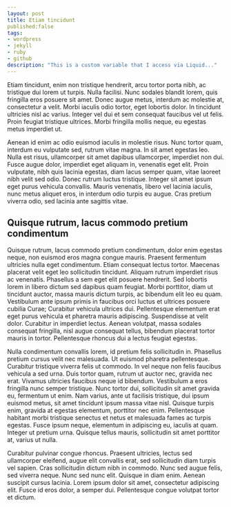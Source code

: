 ```yaml
---
layout: post
title: Etiam tincidunt
published:false
tags:
- wordpress
- jekyll
- ruby
- github
description: "This is a custom variable that I access via Liquid..."
---
```


Etiam tincidunt, enim non tristique hendrerit, arcu tortor porta nibh, ac tristique dui lorem ut turpis. Nulla facilisi. Nunc sodales blandit lorem, quis fringilla eros posuere sit amet. Donec augue metus, interdum ac molestie at, consectetur a velit. Morbi iaculis odio tortor, eget lobortis dolor. In tincidunt ultricies nisl ac varius. Integer vel dui et sem consequat faucibus vel ut felis. Proin feugiat tristique ultrices. Morbi fringilla mollis neque, eu egestas metus imperdiet ut.

Aenean id enim ac odio euismod iaculis in molestie risus. Nunc tortor quam, interdum eu vulputate sed, rutrum vitae magna. In sit amet egestas leo. Nulla est risus, ullamcorper sit amet dapibus ullamcorper, imperdiet non dui. Fusce augue dolor, imperdiet eget aliquam in, venenatis eget elit. Proin vulputate, nibh quis lacinia egestas, diam lacus semper quam, vitae laoreet nibh velit sed odio. Donec rutrum luctus tristique. Integer sit amet ipsum eget purus vehicula convallis. Mauris venenatis, libero vel lacinia iaculis, nunc metus aliquet eros, in interdum odio turpis eu augue. Cras pretium viverra odio, sed lacinia ante sagittis vitae.

Quisque rutrum, lacus commodo pretium condimentum
-----------------------------------------------------

Quisque rutrum, lacus commodo pretium condimentum, dolor enim egestas neque, non euismod eros magna congue mauris. Praesent fermentum ultricies nulla eget condimentum. Etiam consequat lectus tortor. Maecenas placerat velit eget leo sollicitudin tincidunt. Aliquam rutrum imperdiet risus ac venenatis. Phasellus a sem eget elit posuere hendrerit. Sed lobortis lorem in libero dictum sed dapibus quam feugiat. Morbi porttitor, diam ut tincidunt auctor, massa mauris dictum turpis, ac bibendum elit leo eu quam. Vestibulum ante ipsum primis in faucibus orci luctus et ultrices posuere cubilia Curae; Curabitur vehicula ultrices dui. Pellentesque elementum erat eget purus vehicula et pharetra mauris adipiscing. Suspendisse at velit dolor. Curabitur in imperdiet lectus. Aenean volutpat, massa sodales consequat fringilla, nisl augue consequat tellus, bibendum placerat tortor mauris in tortor. Pellentesque rhoncus dui a lectus feugiat egestas.

Nulla condimentum convallis lorem, id pretium felis sollicitudin in. Phasellus pretium cursus velit nec malesuada. Ut euismod pharetra pellentesque. Curabitur tristique viverra felis ut commodo. In vel neque non felis faucibus vehicula a sed urna. Duis tortor quam, rutrum ut auctor nec, gravida nec erat. Vivamus ultricies faucibus neque id bibendum. Vestibulum a eros fringilla nunc semper tristique. Nunc tortor dui, sollicitudin sit amet gravida eu, fermentum ut enim. Nam varius, ante ut facilisis tristique, dui ipsum euismod metus, sit amet tincidunt ipsum massa vitae nisl. Quisque turpis enim, gravida at egestas elementum, porttitor nec enim. Pellentesque habitant morbi tristique senectus et netus et malesuada fames ac turpis egestas. Fusce ipsum neque, elementum in adipiscing eu, iaculis at quam. Integer ut pretium urna. Quisque tellus mauris, sollicitudin sit amet porttitor at, varius ut nulla.

Curabitur pulvinar congue rhoncus. Praesent ultricies, lectus sed ullamcorper eleifend, augue elit convallis erat, sed sollicitudin diam turpis vel sapien. Cras sollicitudin dictum nibh in commodo. Nunc sed augue felis, sed viverra neque. Nunc sed nunc elit. Quisque in diam enim. Aenean suscipit cursus lacinia. Lorem ipsum dolor sit amet, consectetur adipiscing elit. Fusce id eros dolor, a semper dui. Pellentesque congue volutpat tortor et dictum.
